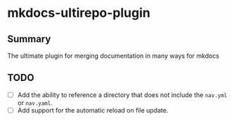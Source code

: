 # mkdocs-ultirepo-plugin

## Summary

The ultimate plugin for merging documentation in many ways for mkdocs

## TODO

* [ ] Add the ability to reference a directory that does not include the `nav.yml` or `nav.yaml`.
* [ ] Add support for the automatic reload on file update.